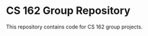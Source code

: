 CS 162 Group Repository
=======================

This repository contains code for CS 162 group projects.